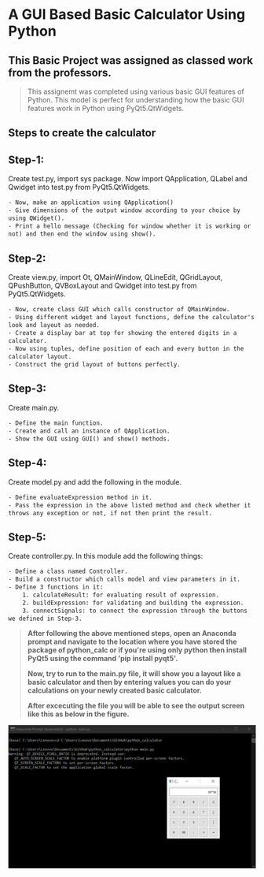 # A GUI Based Basic Calculator Using Python
## This Basic Project was assigned as classed work from the professors.

> This assignemt was completed using various basic GUI features of Python. This model is perfect for understanding how the basic GUI features work in Python using PyQt5.QtWidgets.

## Steps to create the calculator

## Step-1:

Create test.py, import sys package. Now import QApplication, QLabel and Qwidget into test.py from PyQt5.QtWidgets.

	- Now, make an application using QApplication()
	- Give dimensions of the output window according to your choice by using QWidget().
	- Print a hello message (Checking for window whether it is working or not) and then end the window using show().

## Step-2:

Create view.py, import Ot, QMainWindow, QLineEdit, QGridLayout, QPushButton, QVBoxLayout and Qwidget into test.py from PyQt5.QtWidgets.

	- Now, create class GUI which calls constructor of QMainWindow.
	- Using different widget and layout functions, define the calculator's look and layout as needed.
	- Create a display bar at top for showing the entered digits in a calculator.
	- Now using tuples, define position of each and every button in the calculator layout.
	- Construct the grid layout of buttons perfectly.

## Step-3:
Create main.py.

	- Define the main function.
	- Create and call an instance of QApplication.
	- Show the GUI using GUI() and show() methods.

## Step-4:
Create model.py and add the following in the module.

	- Define evaluateExpression method in it.
	- Pass the expression in the above listed method and check whether it throws any exception or not, if not then print the result.

## Step-5:
Create controller.py. In this module add the following things:

	- Define a class named Controller.
	- Build a constructor which calls model and view parameters in it.
	- Define 3 functions in it:
		1. calculateResult: for evaluating result of expression.
		2. buildExpression: for validating and building the expression.
		3. connectSignals: to connect the expression through the buttons we defined in Step-3.

> **After following the above mentioned steps, open an Anaconda prompt and navigate to the location where you have stored the package of python_calc or if you're using only python then install PyQt5 using the command 'pip install pyqt5'.**
> 
>**Now, try to run to the main.py file, it will show you a layout like a basic calculator and then by entering values you can do your calculations on your newly created basic calculator.** 
> 
>**After excecuting the file you will be able to see the output screen like this as below in the figure.**

![](Output/output.png)

 